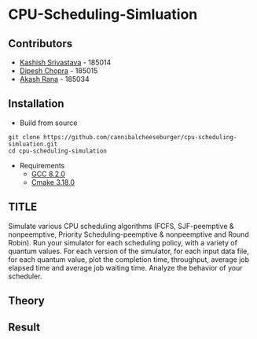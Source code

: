 # CPU-Scheduling-Simluation

## Contributors

 - [Kashish Srivastava](https://github.com/cannibalcheeseburger) - 185014
 - [Dipesh Chopra]() - 185015
 - [Akash Rana](https://github.com/akaxhrana) - 185034

## Installation

 - Build from source
 
```
git clone https://github.com/cannibalcheeseburger/cpu-scheduling-simluation.git
cd cpu-scheduling-simulation
```

 - Requirements
    -   [GCC 8.2.0](https://osdn.net/projects/mingw/downloads/68260/mingw-get-setup.exe/)
    -   [Cmake 3.18.0](https://cmake.org/download/)

## TITLE

Simulate various CPU scheduling algorithms (FCFS, SJF-peemptive & nonpeemptive, Priority Scheduling-peemptive & nonpeemptive and Round Robin). Run your simulator for each scheduling policy, with a variety of quantum values. For each version of the simulator, for each input data file, for each quantum value, plot the completion time, throughput, average job elapsed time and average job waiting time. Analyze the behavior of your scheduler.

## Theory

## Result

